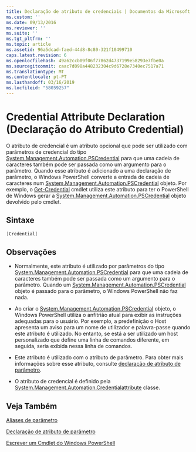 ```yaml
---
title: Declaração de atributo de credenciais | Documentos da Microsoft
ms.custom: ''
ms.date: 09/13/2016
ms.reviewer: ''
ms.suite: ''
ms.tgt_pltfrm: ''
ms.topic: article
ms.assetid: 96a5dcad-faed-44d8-8c80-321f10499710
caps.latest.revision: 6
ms.openlocfilehash: 49a62ccb09f06f77862d4737199e58293e7fbe0a
ms.sourcegitcommit: caac7d098a448232304c9d6728e7340ec7517a71
ms.translationtype: MT
ms.contentlocale: pt-PT
ms.lasthandoff: 03/16/2019
ms.locfileid: "58059257"
---
```

# <a name="credential-attribute-declaration"></a>Credential Attribute Declaration (Declaração do Atributo Credential)

O atributo de credencial é um atributo opcional que pode ser utilizado com parâmetros de credencial do tipo [System.Management.Automation.PSCredential](/dotnet/api/System.Management.Automation.PSCredential) para que uma cadeia de caracteres também pode ser passada como um argumento para o parâmetro. Quando esse atributo é adicionado a uma declaração de parâmetro, o Windows PowerShell converte a entrada de cadeia de caracteres num [System.Management.Automation.PSCredential](/dotnet/api/System.Management.Automation.PSCredential) objeto. Por exemplo, o [Get-Credential](/powershell/module/Microsoft.PowerShell.Security/Get-Credential) cmdlet utiliza este atributo para ter o PowerShell de Windows gerar a [System.Management.Automation.PSCredential](/dotnet/api/System.Management.Automation.PSCredential) objeto devolvido pelo cmdlet.

## <a name="syntax"></a>Sintaxe

```csharp
[Credential]
```

## <a name="remarks"></a>Observações

- Normalmente, este atributo é utilizado por parâmetros do tipo [System.Management.Automation.PSCredential](/dotnet/api/System.Management.Automation.PSCredential) para que uma cadeia de caracteres também pode ser passada como um argumento para o parâmetro. Quando um [System.Management.Automation.PSCredential](/dotnet/api/System.Management.Automation.PSCredential) objeto é passado para o parâmetro, o Windows PowerShell não faz nada.

- Ao criar o [System.Management.Automation.PSCredential](/dotnet/api/System.Management.Automation.PSCredential) objeto, o Windows PowerShell utiliza o anfitrião atual para exibir as instruções adequadas para o usuário. Por exemplo, a predefinição o Host apresenta um aviso para um nome de utilizador e palavra-passe quando este atributo é utilizado. No entanto, se está a ser utilizado um host personalizado que define uma linha de comandos diferente, em seguida, seria exibida nessa linha de comandos.

- Este atributo é utilizado com o atributo de parâmetro. Para obter mais informações sobre esse atributo, consulte [declaração de atributo de parâmetro](./parameter-attribute-declaration.md).

- O atributo de credencial é definido pela [System.Management.Automation.Credentialattribute](/dotnet/api/System.Management.Automation.CredentialAttribute) classe.

## <a name="see-also"></a>Veja Também

[Aliases de parâmetro](./parameter-aliases.md)

[Declaração de atributo de parâmetro](./parameter-attribute-declaration.md)

[Escrever um Cmdlet do Windows PowerShell](./writing-a-windows-powershell-cmdlet.md)
